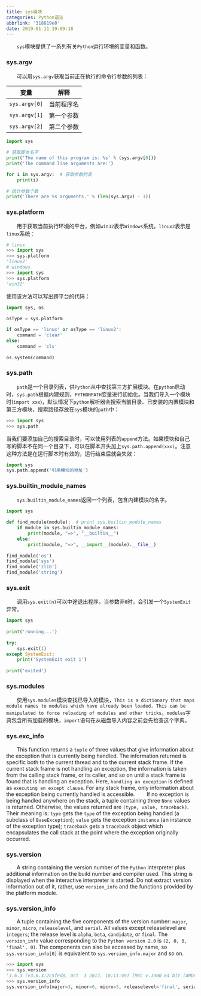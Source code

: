 ```yaml
---
title: sys模块
categories: Python语法
abbrlink: '318819e0'
date: 2019-01-11 19:09:18
---
```

&emsp;&emsp;`sys`模块提供了一系列有关`Python`运行环境的变量和函数。<!--more-->

### sys.argv

&emsp;&emsp;可以用`sys.argv`获取当前正在执行的命令行参数的列表：

变量           | 解释
--------------|-----
`sys.argv[0]` | 当前程序名
`sys.argv[1]` | 第一个参数
`sys.argv[2]` | 第二个参数

``` python
import sys
​
# 获取脚本名字
print('The name of this program is: %s' % (sys.argv[0]))
print('The command line arguments are:')

for i in sys.argv:  # 获取参数列表
    print(i)
​
# 统计参数个数
print('There are %s arguments.' % (len(sys.argv) - 1))
```

### sys.platform

&emsp;&emsp;用于获取当前执行环境的平台，例如`win32`表示`Windows`系统，`linux2`表示是`linux`系统：

``` python
# linux
>>> import sys
>>> sys.platform
'linux2'
# windows
>>> import sys
>>> sys.platform
'win32'
```

使用该方法可以写出跨平台的代码：

``` python
import sys, os
​
osType = sys.platform

if osType == 'linux' or osType == 'linux2':
    command = 'clear'
else:
    command = 'cls'
​
os.system(command)
```

### sys.path

&emsp;&emsp;`path`是一个目录列表，供`Python`从中查找第三方扩展模块。在`python`启动时，`sys.path`根据内建规则、`PYTHONPATH`变量进行初始化。当我们导入一个模块时(`import xxx`)，默认情况下`python`解析器会搜索当前目录、已安装的内置模块和第三方模块，搜索路径存放在`sys`模块的`path`中：

``` python
>>> import sys
>>> sys.path
```

当我们要添加自己的搜索目录时，可以使用列表的`append`方法。如果模块和自己写的脚本不在同一个目录下，可以在脚本开头加上`sys.path.append(xxx)`。注意这种方法是在运行脚本时有效的，运行结束后就会失效：

``` python
import sys
sys.path.append('引用模块的地址')
```

### sys.builtin_module_names

&emsp;&emsp;`sys.builtin_module_names`返回一个列表，包含内建模块的名字。

``` python
import sys
​
def find_module(module):  # print sys.builtin_module_names
    if module in sys.builtin_module_names:
        print(module, "=>", "__builtin__")
    else:
        print(module, "=>", __import__(module).__file__)
​
find_module('os')
find_module('sys')
find_module('zlib')
find_module('string')
```

### sys.exit

&emsp;&emsp;调用`sys.exit(n)`可以中途退出程序，当参数非`0`时，会引发一个`SystemExit`异常。

``` python
import sys
​
print('running...')
​
try:
    sys.exit(1)
except SystemExit:
    print('SystemExit exit 1')
​
print('exited')
```

### sys.modules

&emsp;&emsp;使用`sys.modules`模块查找已导入的模块，`This is a dictionary that maps module names to modules which have already been loaded. This can be manipulated to force reloading of modules and other tricks`。`modules`字典包含所有加载的模块，`import`语句在从磁盘导入内容之前会先检查这个字典。

### sys.exc_info

&emsp;&emsp;This function returns a `tuple` of three values that give information about the exception that is currently being handled. The information returned is specific both to the current thread and to the current stack frame. If the current stack frame is not handling an exception, the information is taken from the calling stack frame, or its caller, and so on until a stack frame is found that is handling an exception. Here, `handling an exception` is defined as `executing an except clause`. For any stack frame, only information about the exception being currently handled is accessible.
&emsp;&emsp;If no exception is being handled anywhere on the stack, a tuple containing three `None` values is returned. Otherwise, the values returned are `(type, value, traceback)`. Their meaning is: `type` gets the `type` of the exception being handled (a subclass of `BaseException`); `value` gets the exception `instance` (an instance of the exception type); `traceback` gets a `traceback` object which encapsulates the call stack at the point where the exception originally occurred.

### sys.version

&emsp;&emsp;A string containing the version number of the `Python` interpreter plus additional information on the build number and compiler used. This string is displayed when the interactive interpreter is started. Do not extract version information out of it, rather, use `version_info` and the functions provided by the platform module.

### sys.version_info

&emsp;&emsp;A tuple containing the five components of the version number: `major`, `minor`, `micro`, `releaselevel`, and `serial`. All values except releaselevel are `integers`; the release level is `alpha`, `beta`, `candidate`, or `final`. The `version_info` value corresponding to the `Python version 2.0` is `(2, 0, 0, 'final', 0)`. The components can also be accessed by name, so `sys.version_info[0]` is equivalent to `sys.version_info.major` and so on.

``` python
>>> import sys
>>> sys.version
'3.6.3 (v3.6.3:2c5fed8, Oct  3 2017, 18:11:49) [MSC v.1900 64 bit (AMD64)]'
>>> sys.version_info
sys.version_info(major=3, minor=6, micro=3, releaselevel='final', serial=0)
```